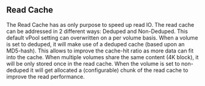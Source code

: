 <a name="readcache"></a>
## Read Cache
The Read Cache has as only purpose to speed up read IO. The read cache can be addressed in 2 different ways: Deduped and Non-Deduped. This default vPool setting can overwritten on a per volume basis. When a volume is set to deduped, it will make use of a deduped cache (based upon an MD5-hash). This allows to improve the cache-hit ratio as more data can fit into the cache. When multiple volumes share the same content (4K block), it will be only stored once in the read cache. When the volume is set to non-deduped it will get allocated a (configurable) chunk of the read cache to improve the read performance.
